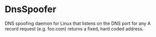 # DnsSpoofer
DNS spoofing daemon for Linux that listens on the DNS port for any A record request (e.g. foo.com) returns a fixed, hard coded address.

